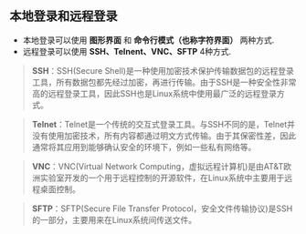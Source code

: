 ## 本地登录和远程登录
- 本地登录可以使用 **图形界面** 和 **命令行模式（也称字符界面）** 两种方式.  
- 远程登录可以使用 **SSH、Telnent、VNC、SFTP** 4种方式.
>**SSH**：SSH(Secure Shell)是一种使用加密技术保护传输数据包的远程登录工具，所有数据包都先经过加密，再进行传输。由于SSH是一种安全性非常高的远程登录工具，因此SSH也是Linux系统中使用最广泛的远程登录方式。

>**Telnet**：Telnet是一个传统的交互式登录工具。与SSH不同的是，Telnet并没有使用加密技术，所有内容都通过明文方式传输。由于其保密性差，因此通常将其应用到能够确认安全的环境下，例如一些私有网络等。

>**VNC**：VNC(Virtual Network Computing，虚拟远程计算机)是由AT&T欧洲实验室开发的一个用于远程控制的开源软件，在Linux系统中主要用于远程桌面控制。

>**SFTP**：SFTP(Secure File Transfer Protocol，安全文件传输协议)是SSH的一部分，主要用来在Linux系统间传送文件。
